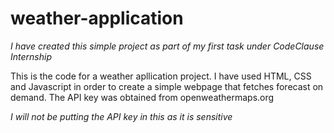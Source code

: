 # weather-application

*I have created this simple project as part of my first task under CodeClause Internship*

This is the code for a weather apllication project.
I have used HTML, CSS and Javascript in order to create a simple webpage that fetches forecast on demand.
The API key was obtained from openweathermaps.org

*I will not be putting the API key in this as it is sensitive*
